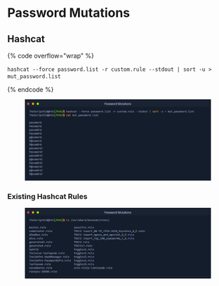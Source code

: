 # Password Mutations

## Hashcat

{% code overflow="wrap" %}
```
hashcat --force password.list -r custom.rule --stdout | sort -u > mut_password.list
```
{% endcode %}

<figure><img src="../.gitbook/assets/image (18).png" alt=""><figcaption></figcaption></figure>

### Existing Hashcat Rules

<figure><img src="../.gitbook/assets/image (1) (1).png" alt=""><figcaption></figcaption></figure>
